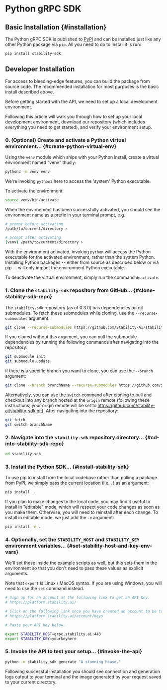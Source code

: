 # Python gRPC SDK

## Basic Installation {#installation}

The Python gRPC SDK is published to [PyPI](https://pypi.org/project/stability-sdk/) and can be installed just like any other Python package via `pip`. All you need to do to install it is run:

```bash
pip install stability-sdk
```

## Developer Installation

For access to bleeding-edge features, you can build the package from source code. The recommended installation for most purposes is the basic install described above.

Before getting started with the API, we need to set up a local development environment.

Following this article will walk you through how to set up your local development environment, download our repository (which includes everything you need to get started), and verify your environment setup.

### 0. (Optional) Create and activate a Python virtual environment... {#create-python-virtual-env}

Using the `venv` module which ships with your Python install, create a virtual environment named "venv" thusly:

```bash
python3 -m venv venv
```

We're invoking `python3` here to access the 'system' Python executable.

To activate the environment:

```bash
source venv/bin/activate
```

When the environment has been successfully activated, you should see the environment name as a prefix in your terminal prompt, e.g.

```bash
# prompt before activating
/path/to/current/directory >

# prompt after activating
(venv) /path/to/current/directory >
```

With the environment activated, invoking `python` will access the Python executable for the activated environment, rather than the system Python. Installing Python packages -- either from source as described below or via pip -- will only impact the environment Python executable.

To deactivate the virtual environment, simply run the command `deactivate`.

### 1. Clone the `stability-sdk` repository from GitHub... {#clone-stability-sdk-repo}

The `stability-sdk` repository (as of 0.3.0) has dependencies on git submodules. To fetch these submodules while cloning, use the `--recurse-submodules` argument:

```bash
git clone --recurse-submodules https://github.com/Stability-AI/stability-sdk
```

If you cloned without this argument, you can pull the submodule dependencies by running the following commands after navigating into the repository:

```bash
git submodule init
git submodule update
```

if there is a specific branch you want to clone, you can use the `--branch` argument:

```bash
git clone --branch branchName --recurse-submodules https://github.com/Stability-AI/stability-sdk
```

Alternatively, you can use the `switch` command after cloning to pull and checkout into any branch hosted at the `origin` remote (following these instructions, your origin remote will be set to https://github.com/stability-ai/stability-sdk.git). After navigating into the repository:

```bash
git fetch
git switch branchName
```

### 2. Navigate into the `stability-sdk` repository directory... {#cd-into-stability-sdk-repo}

```bash
cd stability-sdk
```

### 3. Install the Python SDK... {#install-stability-sdk}

To use pip to install from the local codebase rather than pulling a package from PyPI, we simply pass the current location (i.e. `.`) as an argument:

```bash
pip install .
```

If you plan to make changes to the local code, you may find it useful to install in "editable" mode, which will respect your code changes as soon as you make them. Otherwise, you will need to reinstall after each change. To install in editable mode, we just add the `-e` argument:

```bash
pip install -e .
```

### 4. Optionally, set the `STABILITY_HOST` and `STABILITY_KEY` environment variables... {#set-stability-host-and-key-env-vars}

We'll set these inside the example scripts as well, but this sets them in the environment so that you don't need to pass these values as explicit arguments.

Note that `export` is Linux / MacOS syntax. If you are using Windows, you will need to use the `set` command instead.

```bash
# Sign up for an account at the following link to get an API Key.
# https://platform.stability.ai/

# Click on the following link once you have created an account to be taken to your API Key.
# https://platform.stability.ai/account/keys

# Paste your API Key below.

export STABILITY_HOST=grpc.stability.ai:443
export STABILITY_KEY=yourkeyhere
```

### 5. Invoke the API to test your setup... {#invoke-the-api}

```bash
python -m stability_sdk generate "A stunning house."
```

Following successful installation you should see connection and generation logs output to your terminal and the image generated by your request saved to your current directory.
